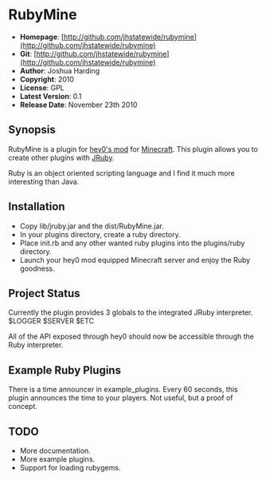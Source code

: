 RubyMine
====================================

* **Homepage**:     [http://github.com/jhstatewide/rubymine](http://github.com/jhstatewide/rubymine)
* **Git**:          [http://github.com/jhstatewide/rubymine](http://github.com/jhstatewide/rubymine)
* **Author**:       Joshua Harding
* **Copyright**:    2010
* **License**:      GPL
* **Latest Version**: 0.1
* **Release Date**: November 23th 2010

Synopsis
--------

RubyMine is a plugin for [hey0's mod](http://forum.hey0.net) for [Minecraft](http://minecraft.net).
This plugin allows you to create other plugins with [JRuby](http://jruby.org).

Ruby is an object oriented scripting language and I find it much more interesting than
Java.

Installation
------------
* Copy lib/jruby.jar and the dist/RubyMine.jar.
* In your plugins directory, create a ruby directory.
* Place init.rb and any other wanted ruby plugins into the plugins/ruby directory.
* Launch your hey0 mod equipped Minecraft server and enjoy the Ruby goodness.

Project Status
--------------
Currently the plugin provides 3 globals to the integrated JRuby interpreter.
$LOGGER
$SERVER
$ETC

All of the API exposed through hey0 should now be accessible through the Ruby
interpreter.

Example Ruby Plugins
--------------------
There is a time announcer in example_plugins.
Every 60 seconds, this plugin announces the time to your players.
Not useful, but a proof of concept.

TODO
----
* More documentation.
* More example plugins.
* Support for loading rubygems.
